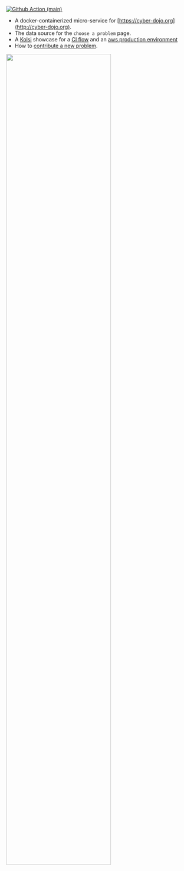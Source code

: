 [![Github Action (main)](https://github.com/cyber-dojo/exercises-start-points/actions/workflows/main.yml/badge.svg)](https://github.com/cyber-dojo/exercises-start-points/actions)

- A docker-containerized micro-service for [https://cyber-dojo.org](http://cyber-dojo.org).
- The data source for the `choose a problem` page.
- A [Kolsi](https://www.kosli.com/) showcase for a [CI flow](https://app.kosli.com/cyber-dojo/flows/exercises-start-points/artifacts/) and an [aws production environment](https://app.kosli.com/cyber-dojo/environments/aws-prod/snapshots/)
- How to [contribute a new problem](docs/contributing.md).

<img width="75%" src="https://user-images.githubusercontent.com/252118/97069462-8beade80-15c8-11eb-8f04-5f6d067c51d1.png">
